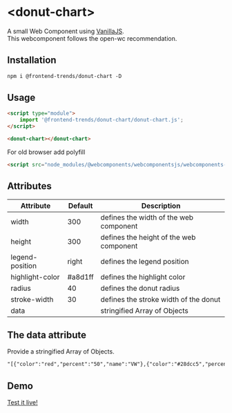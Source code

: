 # &lt;donut-chart&gt;

A small Web Component using [VanillaJS](http://vanilla-js.com/). <br/>
This webcomponent follows the open-wc recommendation.

## Installation

```html
npm i @frontend-trends/donut-chart -D
```

## Usage

```html
<script type="module">
    import '@frontend-trends/donut-chart/donut-chart.js';
</script>

<donut-chart></donut-chart>
```

For old browser add polyfill
```html
<script src="node_modules/@webcomponents/webcomponentsjs/webcomponents-bundle.js"></script>
```

## Attributes
| Attribute   |      Default      |  Description |
|----------|-------------|------|
| width |  300 | defines the width of the web component |
| height | 300 | defines the height of the web component |
| legend-position | right | defines the legend position |
| highlight-color | #a8d1ff | defines the highlight color |
| radius | 40 | defines the donut radius |
| stroke-width | 30 | defines the stroke width of the donut |
| data |  | stringified Array of Objects |
    

## The data attribute

Provide a stringified Array of Objects.
```html
"[{"color":"red","percent":"50","name":"VW"},{"color":"#28dcc5","percent":"10","name":"Audi"}]"
```

## Demo
[Test it live!](http://frontend-trends.github.io/donut-chart)
